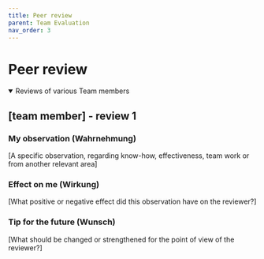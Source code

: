 ```yaml
---
title: Peer review
parent: Team Evaluation
nav_order: 3
---
```


# Peer review

<details open markdown="block">

<summary>Reviews of various Team members</summary>

</details>

## [team member] - review 1

### My observation (Wahrnehmung)

[A specific observation, regarding know-how, effectiveness, team work or from another relevant area]

### Effect on me (Wirkung)

[What positive or negative effect did this observation have on the reviewer?]

### Tip for the future (Wunsch)

[What should be changed or strengthened for the point of view of the reviewer?]

<!---
Quelle von: https://github.com/hwrberlin/fswd-app/blob/main/docs/team-eval/peer-review.md letzter Zugriff am: 12.06.2025
-->